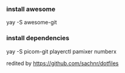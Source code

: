 ### install awesome
yay -S awesome-git

### install dependencies
yay -S picom-git playerctl pamixer numberx

redited by
https://github.com/sachnr/dotfiles
